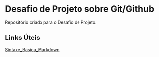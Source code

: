 # Desafio de Projeto sobre Git/Github
Repositório criado para o Desafio de Projeto. 

## Links Úteis
[Sintaxe_Basica_Markdown](https://www.markdownguide.org/basic-syntax/)
